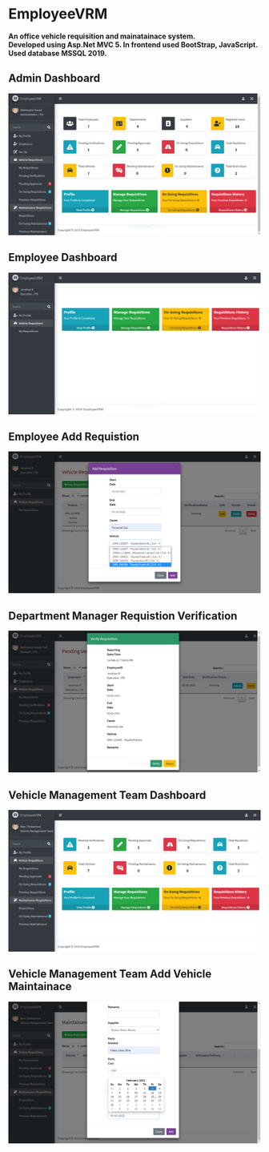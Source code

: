 
# EmployeeVRM
**An office vehicle requisition and mainatainace system. <br/>
Developed using Asp.Net MVC 5. In frontend used BootStrap, JavaScript. Used database MSSQL 2019.**


## Admin Dashboard

![](EmployeeVRM/Content/UIContent/adminDashboard.PNG)
                                                              
## Employee Dashboard


![](EmployeeVRM/Content/UIContent/EmployeeDashboard.PNG)


## Employee Add Requistion


![](EmployeeVRM/Content/UIContent/EmployeeRquisition.PNG)


## Department Manager Requistion Verification


![](EmployeeVRM/Content/UIContent/VerifyRequistion.PNG)


## Vehicle Management Team Dashboard


![](EmployeeVRM/Content/UIContent/vmtdashboard.PNG)


## Vehicle Management Team Add Vehicle Maintainace


![](EmployeeVRM/Content/UIContent/addmaintainance.PNG)

